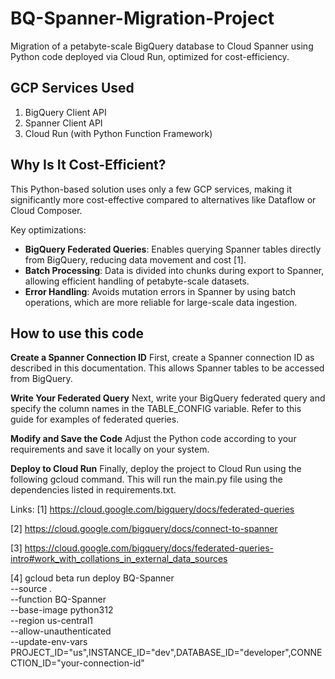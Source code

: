 # BQ-Spanner-Migration-Project

Migration of a petabyte-scale BigQuery database to Cloud Spanner using Python code deployed via Cloud Run, optimized for cost-efficiency.

## GCP Services Used

1. BigQuery Client API  
2. Spanner Client API  
3. Cloud Run (with Python Function Framework)

## Why Is It Cost-Efficient?

This Python-based solution uses only a few GCP services, making it significantly more cost-effective compared to alternatives like Dataflow or Cloud Composer.

Key optimizations:
- **BigQuery Federated Queries**: Enables querying Spanner tables directly from BigQuery, reducing data movement and cost [1].
- **Batch Processing**: Data is divided into chunks during export to Spanner, allowing efficient handling of petabyte-scale datasets.
- **Error Handling**: Avoids mutation errors in Spanner by using batch operations, which are more reliable for large-scale data ingestion.

## How to use this code
**Create a Spanner Connection ID**
First, create a Spanner connection ID as described in this documentation. This allows Spanner tables to be accessed from BigQuery.

**Write Your Federated Query**
Next, write your BigQuery federated query and specify the column names in the TABLE_CONFIG variable. Refer to this guide for examples of federated queries.

**Modify and Save the Code**
Adjust the Python code according to your requirements and save it locally on your system.

**Deploy to Cloud Run**
Finally, deploy the project to Cloud Run using the following gcloud command. This will run the main.py file using the dependencies listed in requirements.txt.

Links:
[1] https://cloud.google.com/bigquery/docs/federated-queries

[2] https://cloud.google.com/bigquery/docs/connect-to-spanner

[3] https://cloud.google.com/bigquery/docs/federated-queries-intro#work_with_collations_in_external_data_sources

[4] gcloud beta run deploy BQ-Spanner \
      --source . \
      --function BQ-Spanner \
      --base-image python312 \
      --region us-central1 \
      --allow-unauthenticated \
      --update-env-vars PROJECT_ID="us",INSTANCE_ID="dev",DATABASE_ID="developer",CONNECTION_ID="your-connection-id"
